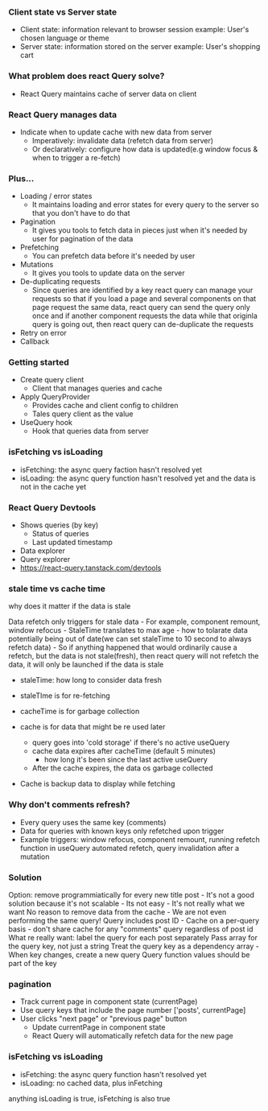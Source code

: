 ### Client state vs Server state
- Client state: information relevant to browser session
    example: User's chosen language or theme
- Server state: information stored on the server
    example: User's shopping cart

### What problem does react Query solve?
- React Query maintains cache of server data on client

### React Query manages data
- Indicate when to update cache with new data from server
    - Imperatively: invalidate data (refetch data from server)
    - Or declaratively: configure how data is updated(e.g window focus & when to trigger a re-fetch)

### Plus...
- Loading / error states
    - It maintains loading and error states for every query to the server so that you don't have to do that
- Pagination
    - It gives you tools to fetch data in pieces just when it's needed by user for pagination of the data
- Prefetching
    - You can prefetch data before it's needed by user
- Mutations
    - It gives you tools to update data on the server
- De-duplicating requests
    - Since queries are identified by a key react query can manage your requests so that if you load a page and several components on that page request the same data, react query can send the query only once and if another component requests the data while that originla query is going out, then react query can de-duplicate the requests
- Retry on error
- Callback

### Getting started
- Create query client
    - Client that manages queries and cache
- Apply QueryProvider
    - Provides cache and client config to children
    - Tales query client as the value
- UseQuery hook
    - Hook that queries data from server

### isFetching vs isLoading
- isFetching: the async query faction hasn't resolved yet
- isLoading: the async query function hasn't resolved yet and the data is not in the cache yet

### React Query Devtools
- Shows queries (by key)
    - Status of queries
    - Last updated timestamp
- Data explorer
- Query explorer
- https://react-query.tanstack.com/devtools

### stale time vs cache time
why does it matter if the data is stale

Data refetch only triggers for stale data
    - For example, component remount, window refocus
    - StaleTime translates to max age
    - how to tolarate data potentially being out of date(we can set staleTime to 10 second to always refetch data)
    - So if anything happened that would ordinarily cause a refetch, but the data is not stale(fresh), then react query will not refetch the data, it will only be launched if the data is stale

- staleTime: how long to consider data fresh
- staleTIme is for re-fetching
- cacheTime is for garbage collection

- cache is for data that might be re used later
    - query goes into 'cold storage' if there's no active useQuery
    - cache data expires after cacheTime (default 5 minutes)
        - how long it's been since the last active useQuery
    - After the cache expires, the data os garbage collected
- Cache is backup data to display while fetching

### Why don't comments refresh?
- Every query uses the same key (comments)
- Data for queries with known keys only refetched upon trigger
- Example triggers: window refocus, component remount, running refetch function in useQuery automated refetch, query invalidation after a mutation

### Solution
Option: remove programmiatically for every new title post
    - It's not a good solution because it's not scalable
    - Its not easy
    - It's not really what we want
No reason to remove data from the cache
    - We are not even performing the same query!
Query includes post ID
    - Cache on a per-query basis
    - don't share cache for any "comments" query regardless of post id
What re really want: label the query for each post separately
Pass array for the query key, not just a string
Treat the query key as a dependency array
    - When key changes, create a new query
Query function values should be part of the key

### pagination
- Track current page in component state (currentPage)
- Use query keys that include the page number ['posts', currentPage]
- User clicks "next page" or "previous page" button
    - Update currentPage in component state
    - React Query will automatically refetch data for the new page

### isFetching vs isLoading
- isFetching: the async query function hasn't resolved yet
- isLoading: no cached data, plus inFetching

anything isLoading is true, isFetching is also true
